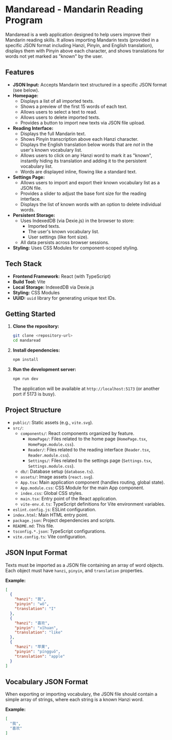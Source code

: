 # Mandaread - Mandarin Reading Program

Mandaread is a web application designed to help users improve their Mandarin reading skills. It allows importing Mandarin texts (provided in a specific JSON format including Hanzi, Pinyin, and English translation), displays them with Pinyin above each character, and shows translations for words not yet marked as "known" by the user.

## Features

*   **JSON Input:** Accepts Mandarin text structured in a specific JSON format (see below).
*   **Homepage:**
    *   Displays a list of all imported texts.
    *   Shows a preview of the first 15 words of each text.
    *   Allows users to select a text to read.
    *   Allows users to delete imported texts.
    *   Provides a button to import new texts via JSON file upload.
*   **Reading Interface:**
    *   Displays the full Mandarin text.
    *   Shows Pinyin transcription above each Hanzi character.
    *   Displays the English translation below words that are *not* in the user's known vocabulary list.
    *   Allows users to click on any Hanzi word to mark it as "known", instantly hiding its translation and adding it to the persistent vocabulary list.
    *   Words are displayed inline, flowing like a standard text.
*   **Settings Page:**
    *   Allows users to import and export their known vocabulary list as a JSON file.
    *   Provides a slider to adjust the base font size for the reading interface.
    *   Displays the list of known words with an option to delete individual words.
*   **Persistent Storage:**
    *   Uses IndexedDB (via Dexie.js) in the browser to store:
        *   Imported texts.
        *   The user's known vocabulary list.
        *   User settings (like font size).
    *   All data persists across browser sessions.
*   **Styling:** Uses CSS Modules for component-scoped styling.

## Tech Stack

*   **Frontend Framework:** React (with TypeScript)
*   **Build Tool:** Vite
*   **Local Storage:** IndexedDB via Dexie.js
*   **Styling:** CSS Modules
*   **UUID:** `uuid` library for generating unique text IDs.

## Getting Started

1.  **Clone the repository:**
    ```bash
    git clone <repository-url>
    cd mandaread
    ```
2.  **Install dependencies:**
    ```bash
    npm install
    ```
3.  **Run the development server:**
    ```bash
    npm run dev
    ```
    The application will be available at `http://localhost:5173` (or another port if 5173 is busy).

## Project Structure

*   `public/`: Static assets (e.g., `vite.svg`).
*   `src/`:
    *   `components/`: React components organized by feature.
        *   `HomePage/`: Files related to the home page (`HomePage.tsx`, `HomePage.module.css`).
        *   `Reader/`: Files related to the reading interface (`Reader.tsx`, `Reader.module.css`).
        *   `Settings/`: Files related to the settings page (`Settings.tsx`, `Settings.module.css`).
    *   `db/`: Database setup (`database.ts`).
    *   `assets/`: Image assets (`react.svg`).
    *   `App.tsx`: Main application component (handles routing, global state).
    *   `App.module.css`: CSS Module for the main App component.
    *   `index.css`: Global CSS styles.
    *   `main.tsx`: Entry point of the React application.
    *   `vite-env.d.ts`: TypeScript definitions for Vite environment variables.
*   `eslint.config.js`: ESLint configuration.
*   `index.html`: Main HTML entry point.
*   `package.json`: Project dependencies and scripts.
*   `README.md`: This file.
*   `tsconfig.*.json`: TypeScript configurations.
*   `vite.config.ts`: Vite configuration.

## JSON Input Format

Texts must be imported as a JSON file containing an array of word objects. Each object must have `hanzi`, `pinyin`, and `translation` properties.

**Example:**

```json
[
  {
    "hanzi": "我",
    "pinyin": "wǒ",
    "translation": "I"
  },
  {
    "hanzi": "喜欢",
    "pinyin": "xǐhuan",
    "translation": "like"
  },
  {
    "hanzi": "苹果",
    "pinyin": "píngguǒ",
    "translation": "apple"
  }
]
```

## Vocabulary JSON Format

When exporting or importing vocabulary, the JSON file should contain a simple array of strings, where each string is a known Hanzi word.

**Example:**

```json
[
  "我",
  "喜欢"
]
```
